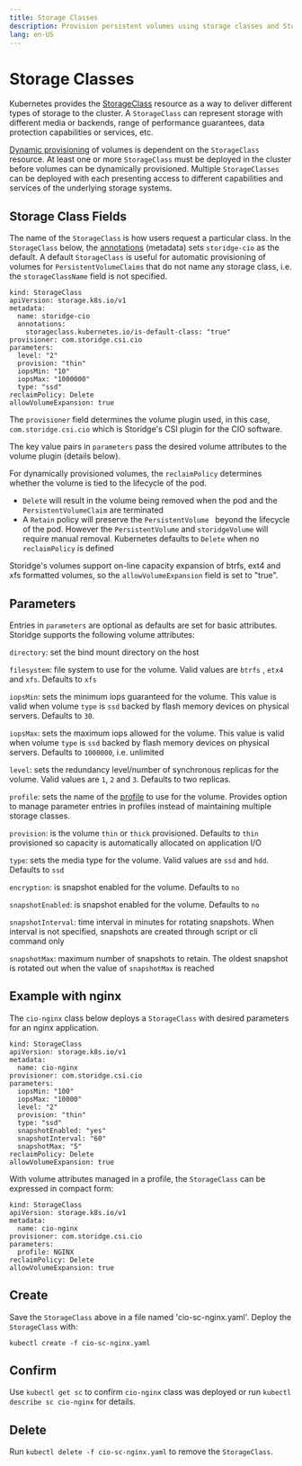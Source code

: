 ```yaml
---
title: Storage Classes
description: Provision persistent volumes using storage classes and Storidge profiles
lang: en-US
---
```


# Storage Classes

Kubernetes provides the [StorageClass](https://kubernetes.io/docs/concepts/storage/storage-classes/) resource as a way to deliver different types of storage to the cluster. A `StorageClass` can represent storage with different media or backends, range of performance guarantees, data protection capabilities or services, etc.

[Dynamic provisioning](https://kubernetes.io/docs/concepts/storage/dynamic-provisioning/) of volumes is dependent on the `StorageClass` resource. At least one or more `StorageClass` must be deployed in the cluster before volumes can be dynamically provisioned. Multiple `StorageClasses` can be deployed with each presenting access to different capabilities and services of the underlying storage systems.

## **Storage Class Fields**

The name of the `StorageClass` is how users request a particular class. In the `StorageClass` below, the [annotations](https://kubernetes.io/docs/concepts/overview/working-with-objects/annotations/) (metadata) sets `storidge-cio` as the default. A default `StorageClass` is useful for automatic provisioning of volumes for `PersistentVolumeClaims` that do not name any storage class, i.e. the `storageClassName` field is not specified.

```
kind: StorageClass
apiVersion: storage.k8s.io/v1
metadata:
  name: storidge-cio
  annotations:
    storageclass.kubernetes.io/is-default-class: "true"
provisioner: com.storidge.csi.cio
parameters:
  level: "2"
  provision: "thin"
  iopsMin: "10"
  iopsMax: "1000000"
  type: "ssd"
reclaimPolicy: Delete
allowVolumeExpansion: true
```

The `provisioner` field determines the volume plugin used, in this case, `com.storidge.csi.cio` which is Storidge's CSI plugin for the CIO software.

The key value pairs in  `parameters` pass the desired volume attributes to the volume plugin (details below).

For dynamically provisioned volumes, the `reclaimPolicy` determines whether the volume is tied to the lifecycle of the pod.  

- `Delete` will result in the volume being removed when the pod and the `PersistentVolumeClaim` are terminated
- A `Retain` policy will preserve the `PersistentVolume ` beyond the lifecycle of the pod. However the `PersistentVolume` and `storidgeVolume` will require manual removal. Kubernetes defaults to `Delete` when no `reclaimPolicy` is defined

Storidge's volumes support on-line capacity expansion of btrfs, ext4 and xfs formatted volumes, so the `allowVolumeExpansion` field is set to "true".

## **Parameters**

Entries in `parameters` are optional as defaults are set for basic attributes. Storidge supports the following volume attributes:

`directory`:  set the bind mount directory on the host

`filesystem`:  file system to use for the volume. Valid values are `btrfs` , `etx4` and `xfs`. Defaults to `xfs`  

`iopsMin`:  sets the minimum iops guaranteed for the volume. This value is valid when volume `type` is `ssd` backed by flash memory devices on physical servers. Defaults to `30`.  

`iopsMax`:  sets the maximum iops allowed for the volume. This value is valid when volume `type` is `ssd` backed by flash memory devices on physical servers. Defaults to `1000000`, i.e. unlimited

`level`:  sets the redundancy level/number of synchronous replicas for the volume. Valid values are `1`, `2` and `3`. Defaults to two replicas.

`profile`:  sets the name of the [profile](https://storidge.com/docs/profiles/) to use for the volume. Provides option to manage parameter entries in profiles instead of maintaining multiple storage classes.

`provision`:  is the volume `thin` or `thick` provisioned. Defaults to `thin ` provisioned so capacity is automatically allocated on application I/O

`type`:   sets the media type for the volume. Valid values are `ssd` and `hdd`. Defaults to `ssd`

`encryption`:  is snapshot enabled for the volume. Defaults to `no`  

`snapshotEnabled`:  is snapshot enabled for the volume. Defaults to `no`  

`snapshotInterval`:  time interval in minutes for rotating snapshots. When interval is not specified, snapshots are created through script or cli command only

`snapshotMax`:  maximum number of snapshots to retain. The oldest snapshot is rotated out when the value of `snapshotMax` is reached

## **Example with nginx**

The `cio-nginx` class below deploys a `StorageClass` with desired parameters for an nginx application.

```
kind: StorageClass
apiVersion: storage.k8s.io/v1
metadata:
  name: cio-nginx
provisioner: com.storidge.csi.cio
parameters:
  iopsMin: "100"
  iopsMax: "10000"  
  level: "2"
  provision: "thin"
  type: "ssd"
  snapshotEnabled: "yes"
  snapshotInterval: "60"
  snapshotMax: "5"
reclaimPolicy: Delete
allowVolumeExpansion: true
```

With volume attributes managed in a profile, the `StorageClass` can be expressed in compact form:

```
kind: StorageClass
apiVersion: storage.k8s.io/v1
metadata:
  name: cio-nginx
provisioner: com.storidge.csi.cio
parameters:
  profile: NGINX
reclaimPolicy: Delete
allowVolumeExpansion: true
```

## **Create**

Save the `StorageClass` above in a file named 'cio-sc-nginx.yaml'. Deploy the `StorageClass` with:

`kubectl create -f cio-sc-nginx.yaml`

## **Confirm**

Use `kubectl get sc` to confirm `cio-nginx` class was deployed or run `kubectl describe sc cio-nginx` for details.

## **Delete**

Run `kubectl delete -f cio-sc-nginx.yaml` to remove the `StorageClass`.
